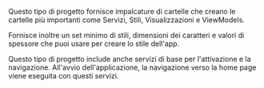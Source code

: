 ﻿Questo tipo di progetto fornisce impalcature di cartelle che creano le cartelle più importanti come Servizi, Stili, Visualizzazioni e ViewModels.

Fornisce inoltre un set minimo di stili, dimensioni dei caratteri e valori di spessore che puoi usare per creare lo stile dell'app.

Questo tipo di progetto include anche servizi di base per l'attivazione e la navigazione. All'avvio dell'applicazione, la navigazione verso la home page viene eseguita con questi servizi.